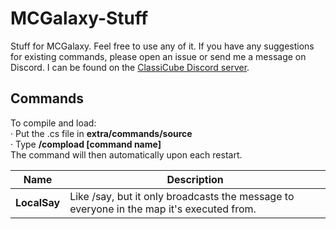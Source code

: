 # MCGalaxy-Stuff
Stuff for MCGalaxy. Feel free to use any of it. If you have any suggestions for existing commands, please open an issue or send me a message on Discord. I can be found on the [ClassiCube Discord server](https://discord.gg/DvYYyRw).

## Commands
To compile and load:  
· Put the .cs file in **extra/commands/source**  
· Type **/compload [command name]**  
The command will then automatically upon each restart.  

| Name | Description |
| ------------- | -----|
| **LocalSay** | Like /say, but it only broadcasts the message to everyone in the map it's executed from.

